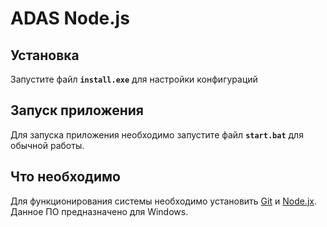 # ADAS Node.js

## Установка
Запустите файл **`install.exe`** для настройки конфигураций

## Запуск приложения
Для запуска приложения необходимо запустите файл **`start.bat`** для обычной работы.

## Что необходимо
Для функционирования системы необходимо установить [Git](https://git-scm.com/download/win) и [Node.jx](https://nodejs.org/ru/).
Данное ПО предназначено для Windows.
